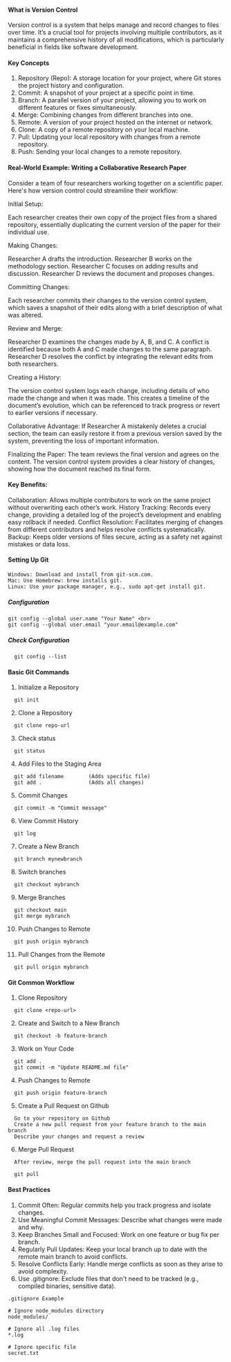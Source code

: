 #### What is Version Control

Version control is a system that helps manage and record changes to files over time. It’s a crucial tool for projects involving multiple contributors, as it maintains a comprehensive history of all modifications, which is particularly beneficial in fields like software development.

#### Key Concepts

1) Repository (Repo): A storage location for your project, where Git stores the project history and configuration.
2) Commit: A snapshot of your project at a specific point in time.
3) Branch: A parallel version of your project, allowing you to work on different features or fixes simultaneously.
4) Merge: Combining changes from different branches into one.
5) Remote: A version of your project hosted on the internet or network.
6) Clone: A copy of a remote repository on your local machine.
7) Pull: Updating your local repository with changes from a remote repository.
8) Push: Sending your local changes to a remote repository.

#### Real-World Example: Writing a Collaborative Research Paper

Consider a team of four researchers working together on a scientific paper. Here's how version control could streamline their workflow:

Initial Setup:

  Each researcher creates their own copy of the project files from a shared repository, essentially duplicating the current version of the paper for their individual use.

Making Changes:

  Researcher A drafts the introduction.
  Researcher B works on the methodology section.
  Researcher C focuses on adding results and discussion.
  Researcher D reviews the document and proposes changes.

Committing Changes:

  Each researcher commits their changes to the version control system, which saves a snapshot of their edits along with a brief description of what was altered.

Review and Merge:

  Researcher D examines the changes made by A, B, and C.
  A conflict is identified because both A and C made changes to the same paragraph.
  Researcher D resolves the conflict by integrating the relevant edits from both researchers.

Creating a History:

  The version control system logs each change, including details of who made the change and when it was made. This creates a timeline of the document’s evolution, which can be referenced to track progress or revert to earlier versions if necessary.

  Collaborative Advantage:
  If Researcher A mistakenly deletes a crucial section, the team can easily restore it from a previous version saved by the system, preventing the loss of important information.

  Finalizing the Paper:
  The team reviews the final version and agrees on the content. The version control system provides a clear history of changes, showing how the document reached its final form.

#### Key Benefits:

  Collaboration: Allows multiple contributors to work on the same project without overwriting each other’s work.
  History Tracking: Records every change, providing a detailed log of the project’s development and enabling easy rollback if needed.
  Conflict Resolution: Facilitates merging of changes from different contributors and helps resolve conflicts systematically.
  Backup: Keeps older versions of files secure, acting as a safety net against mistakes or data loss.

#### Setting Up Git
```
Windows: Download and install from git-scm.com.
Mac: Use Homebrew: brew installs git.
Linux: Use your package manager, e.g., sudo apt-get install git.
```

##### Configuration
```
git config --global user.name "Your Name" <br>
git config --global user.email "your.email@example.com"
```
##### Check Configuration
```
  git config --list
```
#### Basic Git Commands

1) Initialize a Repository
```
  git init
```
2) Clone a Repository
```
  git clone repo-url
```
3) Check status
```
  git status
```
4) Add Files to the Staging Area
```
  git add filename        (Adds specific file)
  git add .               (Adds all changes)
```
5) Commit Changes
```
  git commit -m "Commit message"
```
6) View Commit History
```
  git log
```
7) Create a New Branch
```
  git branch mynewbranch
```
8) Switch branches
```
  git checkout mybranch
```
9) Merge Branches
```
  git checkout main
  git merge mybranch
```
10) Push Changes to Remote
```
  git push origin mybranch
```
11) Pull Changes from the Remote
```
  git pull origin mybranch
```
#### Git Common Workflow

1) Clone Repository
```
  git clone <repo-url>
```
2) Create and Switch to a New Branch
```
  git checkout -b feature-branch
```
3) Work on Your Code
```
  git add .
  git commit -m "Update README.md file"
```
4) Push Changes to Remote
```
  git push origin feature-branch
```
5) Create a Pull Request on Github
```
  Go to your repository on Github
  Create a new pull request from your feature branch to the main branch
  Describe your changes and request a review
```
6) Merge Pull Request
```
  After review, merge the pull request into the main branch

  git pull
```

#### Best Practices

1) Commit Often: Regular commits help you track progress and isolate changes.
2) Use Meaningful Commit Messages: Describe what changes were made and why.
3) Keep Branches Small and Focused: Work on one feature or bug fix per branch.
4) Regularly Pull Updates: Keep your local branch up to date with the remote main branch to avoid conflicts.
5) Resolve Conflicts Early: Handle merge conflicts as soon as they arise to avoid complexity.
6) Use .gitignore: Exclude files that don't need to be tracked (e.g., compiled binaries, sensitive data).
```
.gitignore Example

# Ignore node_modules directory
node_modules/

# Ignore all .log files
*.log

# Ignore specific file
secret.txt
```





